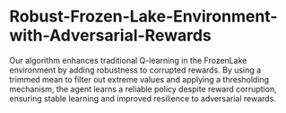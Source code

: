 # Robust-Frozen-Lake-Environment-with-Adversarial-Rewards
Our algorithm enhances traditional Q-learning in the FrozenLake environment by adding robustness to corrupted rewards. By using a trimmed mean to filter out extreme values and applying a thresholding mechanism, the agent learns a reliable policy despite reward corruption, ensuring stable learning and improved resilience to adversarial rewards.
